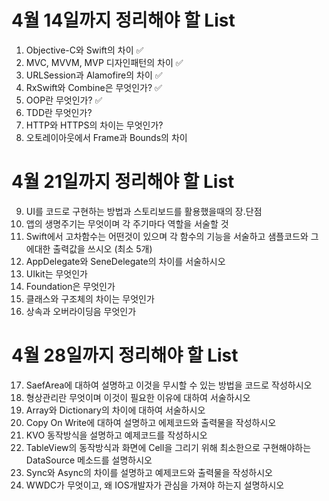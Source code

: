 # 4월 14일까지 정리해야 할 List

1. Objective-C와 Swift의 차이 ✅
2. MVC, MVVM, MVP 디자인패턴의 차이 ✅
3. URLSession과 Alamofire의 차이 ✅
4. RxSwift와 Combine은 무엇인가? ✅
5. OOP란 무엇인가? ✅
6. TDD란 무엇인가?
7. HTTP와 HTTPS의 차이는 무엇인가?
8. 오토레이아웃에서 Frame과 Bounds의 차이

# 4월 21일까지 정리해야 할 List

9. UI를 코드로 구현하는 방법과 스토리보드를 활용했을때의 장.단점
10. 앱의 생명주기는 무엇이며 각 주기마다 역할을 서술할 것
11. Swift에서 고차함수는 어떤것이 있으며 각 함수의 기능을 서술하고 샘플코드와 그에대한 출력값을 쓰시오 (최소 5개)
12. AppDelegate와 SeneDelegate의 차이를 서술하시오
13. UIkit는 무엇인가
14. Foundation은 무엇인가
15. 클래스와 구조체의 차이는 무엇인가
16. 상속과 오버라이딩음 무엇인가

# 4월 28일까지 정리해야 할 List

17. SaefArea에 대하여 설명하고 이것을 무시할 수 있는 방법을 코드로 작성하시오
18. 형상관리란 무엇이며 이것이 필요한 이유에 대하여 서술하시오
19. Array와 Dictionary의 차이에 대하여 서술하시오
20. Copy On Write에 대하여 설명하고 에제코드와 출력물을 작성하시오
21. KVO 동작방식을 설명하고 예제코드를 작성하시오
22. TableView의 동작방식과 화면에 Cell을 그리기 위해 최소한으로 구현해야하는 DataSource 메소드를 설명하시오
23. Sync와 Async의 차이를 설명하고 예제코드와 출력물을 작성하시오
24. WWDC가 무엇이고, 왜 IOS개발자가 관심을 가져야 하는지 설명하시오
